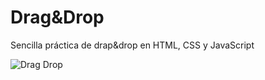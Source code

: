 # Drag&Drop

Sencilla práctica de drap&drop en HTML, CSS y JavaScript

![Drag   Drop](https://github.com/MyroslavaF/Drag-Drop/assets/102312295/92ff33d2-86c7-464f-8c6f-74a59559f926)

